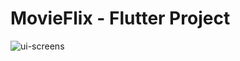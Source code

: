 # MovieFlix - Flutter Project

![ui-screens](https://github.com/aryany9/MovieFlixApp/blob/main/assets/screen.gif)
